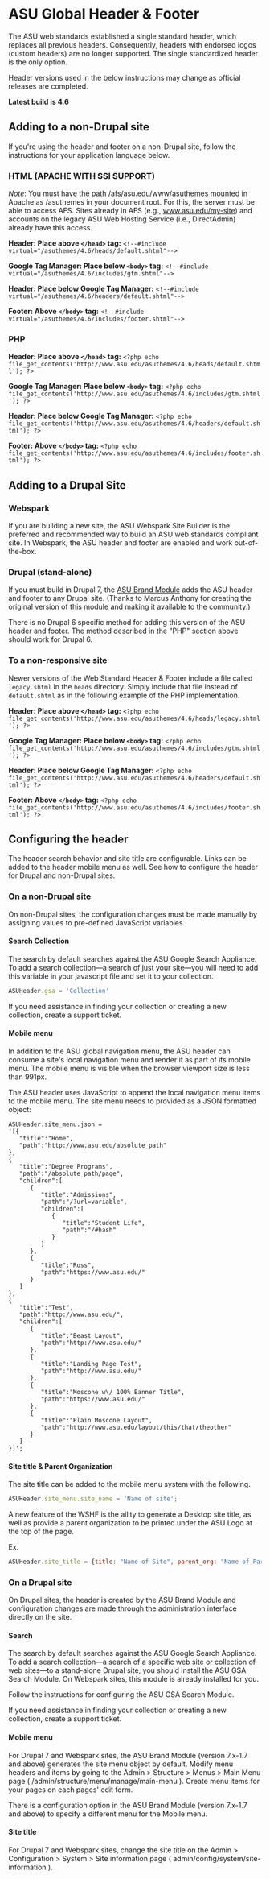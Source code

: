 # ASU Global Header & Footer


The ASU web standards established a single standard header, which replaces all previous headers. Consequently, headers with endorsed logos (custom headers) are no longer supported. The single standardized header is the only option.

Header versions used in the below instructions may change as official releases are completed.

**Latest build is 4.6**

## 


## Adding to a non-Drupal site

If you're using the header and footer on a non-Drupal site, follow the instructions for your application language below.

### HTML (APACHE WITH SSI SUPPORT)
*Note*: You must have the path /afs/asu.edu/www/asuthemes mounted in Apache as /asuthemes in your document root. For this, the server must be able to access AFS. Sites already in AFS (e.g., www.asu.edu/my-site) and accounts on the legacy ASU Web Hosting Service (i.e., DirectAdmin) already have this access.

**Header: Place above `</head>` tag:** `<!--#include virtual="/asuthemes/4.6/heads/default.shtml"-->`

**Google Tag Manager: Place below `<body>` tag:** `<!--#include virtual="/asuthemes/4.6/includes/gtm.shtml"-->`

**Header: Place below Google Tag Manager:** `<!--#include virtual="/asuthemes/4.6/headers/default.shtml"-->`

**Footer: Above `</body>` tag:** `<!--#include virtual="/asuthemes/4.6/includes/footer.shtml"-->`

### PHP

**Header: Place above `</head>` tag:** `<?php echo file_get_contents('http://www.asu.edu/asuthemes/4.6/heads/default.shtml'); ?>`

**Google Tag Manager: Place below `<body>` tag:** `<?php echo file_get_contents('http://www.asu.edu/asuthemes/4.6/includes/gtm.shtml'); ?>`

**Header: Place below Google Tag Manager:** `<?php echo file_get_contents('http://www.asu.edu/asuthemes/4.6/headers/default.shtml'); ?>`

**Footer: Above `</body>` tag:** `<?php echo file_get_contents('http://www.asu.edu/asuthemes/4.6/includes/footer.shtml'); ?>`

## Adding to a Drupal Site

### Webspark

If you are building a new site, the ASU Webspark Site Builder is the preferred and recommended way to build an ASU web standards compliant site. In Webspark, the ASU header and footer are enabled and work out-of-the-box.

### Drupal (stand-alone)

If you must build in Drupal 7, the [ASU Brand Module](https://drupal.asu.edu/resources/docs/modules/asu-brand-module) adds the ASU header and footer to any Drupal site. (Thanks to Marcus Anthony for creating the original version of this module and making it available to the community.)

There is no Drupal 6 specific method for adding this version of the ASU header and footer. The method described in the "PHP" section above should work for Drupal 6.

### To a non-responsive site

Newer versions of the Web Standard Header & Footer include a file called `legacy.shtml` in the `heads` directory.
Simply include that file instead of `default.shtml` as in the following example of the PHP implementation.

**Header: Place above `</head>` tag:** `<?php echo file_get_contents('http://www.asu.edu/asuthemes/4.6/heads/legacy.shtml'); ?>`

**Google Tag Manager: Place below `<body>` tag:** `<?php echo file_get_contents('http://www.asu.edu/asuthemes/4.6/includes/gtm.shtml'); ?>`

**Header: Place below Google Tag Manager:** `<?php echo file_get_contents('http://www.asu.edu/asuthemes/4.6/headers/default.shtml'); ?>`

**Footer: Above `</body>` tag:** `<?php echo file_get_contents('http://www.asu.edu/asuthemes/4.6/includes/footer.shtml'); ?>`

## Configuring the header

The header search behavior and site title are configurable. Links can be added to the header mobile menu as well. See how to configure the header for Drupal and non-Drupal sites.

### On a non-Drupal site

On non-Drupal sites, the configuration changes must be made manually by assigning values to pre-defined JavaScript variables.

#### Search Collection

The search by default searches against the ASU Google Search Appliance. To add a search collection—a search of just your site—you will need to add this variable in your javascript file and set it to your collection.

```javascript
ASUHeader.gsa = 'Collection'
```

If you need assistance in finding your collection or creating a new collection, create a support ticket.

#### Mobile menu

In addition to the ASU global navigation menu, the ASU header can consume a site's local navigation menu and render it as part of its mobile menu. The mobile menu is visible when the browser viewport size is less than 991px.

The ASU header uses JavaScript to append the local navigation menu items to the mobile menu. The site menu needs to provided as a JSON formatted object:

```
ASUHeader.site_menu.json = 
'[{  
   "title":"Home",
   "path":"http://www.asu.edu/absolute_path"
},
{  
   "title":"Degree Programs",
   "path":"/absolute_path/page",
   "children":[  
	  {  
		 "title":"Admissions",
		 "path":"/?url=variable",
		 "children":[  
			{  
			   "title":"Student Life",
			   "path":"/#hash"             
			}
		 ]
	  },
	  {  
		 "title":"Ross",
		 "path":"https://www.asu.edu/"
	  }
   ]
},
{  
   "title":"Test",
   "path":"http://www.asu.edu/",
   "children":[  
	  {  
		 "title":"Beast Layout",
		 "path":"http://www.asu.edu/"
	  },
	  {  
		 "title":"Landing Page Test",
		 "path":"http://www.asu.edu/"
	  },
	  {  
		 "title":"Moscone w\/ 100% Banner Title",
		 "path":"https://www.asu.edu/"
	  },
	  {  
		 "title":"Plain Moscone Layout",
		 "path":"http://www.asu.edu/layout/this/that/theother"
	  }
   ]
}]';
```

#### Site title & Parent Organization

The site title can be added to the mobile menu system with the following.

```javascript
ASUHeader.site_menu.site_name = 'Name of site';
```

A new feature of the WSHF is the aility to generate a Desktop site title, as well as provide a parent organization to be printed under the ASU Logo at the top of the page. 

Ex.

```javascript
ASUHeader.site_title = {title: "Name of Site", parent_org: "Name of Parent Organization"};
```

### On a Drupal site

On Drupal sites, the header is created by the ASU Brand Module and configuration changes are made through the administration interface directly on the site.

#### Search

The search by default searches against the ASU Google Search Appliance. To add a search collection—a search of a specific web site or collection of web sites—to a stand-alone Drupal site, you should install the ASU GSA Search Module. On Webspark sites, this module is already installed for you.

Follow the instructions for configuring the ASU GSA Search Module.

If you need assistance in finding your collection or creating a new collection, create a support ticket.

#### Mobile menu

For Drupal 7 and Webspark sites, the ASU Brand Module (version 7.x-1.7 and above) generates the site menu object by default. Modify menu headers and items by going to the Admin > Structure > Menus > Main Menu page ( /admin/structure/menu/manage/main-menu ). Create menu items for your pages on each pages' edit form.

There is a configuration option in the ASU Brand Module (version 7.x-1.7 and above) to specify a different menu for the Mobile menu.

#### Site title

For Drupal 7 and Webspark sites, change the site title on the Admin > Configuration > System > Site information page ( admin/config/system/site-information ).

